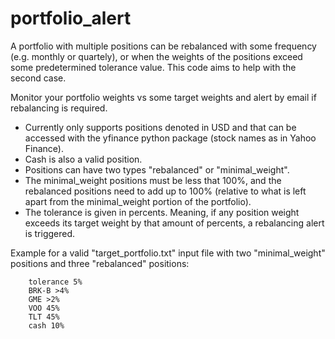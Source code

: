 # portfolio_alert

A portfolio with multiple positions can be rebalanced with some frequency (e.g. monthly or quartely), or when the weights of the positions exceed some predetermined tolerance value. This code aims to help with the second case. 

Monitor your portfolio weights vs some target weights and alert by email if rebalancing is required.
- Currently only supports positions denoted in USD and that can be accessed with the yfinance python package (stock names as in Yahoo Finance).
- Cash is also a valid position.
- Positions can have two types "rebalanced" or "minimal_weight". 
- The minimal_weight positions must be less that 100%, and the rebalanced positions need to add up to 100% (relative to what is left apart from the minimal_weight portion of the portfolio).
- The tolerance is given in percents. Meaning, if any position weight exceeds its target weight by that amount of percents, a rebalancing alert is triggered.


Example for a valid "target_portfolio.txt" input file with two "minimal_weight" positions and three "rebalanced" positions:
```
    tolerance 5%
    BRK-B >4%
    GME >2%
    VOO 45%
    TLT 45%
    cash 10%
```
